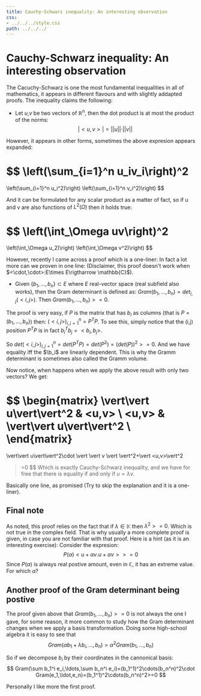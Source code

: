 ```yaml
---
title: Cauchy-Schwarz inequality: An interesting observation                                                        
css:
- ../../../style.css                
path: ../../../
---
```


# Cauchy-Schwarz inequality: An interesting observation

The Cacuchy-Schwarz is one the most fundamental inequalities in all of mathematics, it appears in different flavours and with slightly addapted proofs.
The inequality claims the following:

- Let $u$,$v$ be two vectors of $\mathbb{R}^n$, then the dot product is at most the product of the norms:
$$
\vert <u,v>\vert = \vert\vert u\vert\vert\cdot \vert \vert v \vert \vert
$$

However, it appears in other forms, sometimes the above expresion appears expanded:

$$
\left(\sum_{i=1}^n u_iv_i\right)^2
=
\left(\sum_{i=1}^n u_i^2)\right)
\left(\sum_{i=1}^n v_i^2)\right)
$$

And it can be formulated for any scalar product as a matter of fact, so if u and v are also functions of $L^2(\Omega)$ then it holds true:

$$
\left(\int_\Omega uv\right)^2
=
\left(\int_\Omega u_2)\right)
\left(\int_\Omega v^2)\right)
$$


However, recently I came across a proof which is a one-liner: In fact a lot more can we proven in one line: 
(Disclaimer, this proof doesn't work when $<\cdot,\cdot>:E\times E\rigtharrow \mathbb{C}$).

- Given $\{b_1,\ldots,b_n\}\subset E$ where $E$ real-vector space (real subfield also works), then the Gram determinant is defined as:
$Gram(b_1,\ldots,b_n)=det_{i,j}(<i,j>)$.
Then $Gram(b_1,\ldots,b_n)>=0$.

The proof is very easy, if $P$ is the matrix that has $b_i$ as columns (that is $P=(b_1,\ldots,b_n)$) then:
$(<i,j>)_{i,j=1}^n=P^TP$. To see this, simply notice that the (i,j) position $P^TP$ is in fact $b_i^Tb_j=<b_i,b_j>$.

So  $det(<i,j>)_{i,j=1}^n=det(P^TP)=det(P^2)=(det(P))^2>=0$. And we have equality iff the $\b_i$ are linearly dependent.
This is why the Gramm determinant is sometimes also called the Gramm volume.

Now notice, when happens when we apply the above result with only two vectors? We get:

$$
\begin{matrix}
\vert\vert u\vert\vert^2 & <u,v>  \\
<u,v> & \vert\vert u\vert\vert^2 \\
\end{matrix}
=
\vert\vert u\vert\vert^2\cdot \vert \vert v \vert \vert^2+\vert <u,v>\vert^2
>=0
$$
Which is exactly Cauchy-Schwarz inequality, and we have for free that there is equality if and only if $u=\lambda v$.


Basically one line, as promised (Try to skip the explanation and it is a one-liner).


## Final note

As noted, this proof relies on the fact that if $\lambda\in\mathbb{K}$ then $\lambda^2>=0$. Which is not true in the complex field.
That is why usually a more complete proof is given, in case you are not familiar with that proof. Here is a hint (as it is an interesting exercise):
Consider the expresion:
$$
P(\alpha)<u+\alpha v.u+\alpha v>>=0
$$
Since $P(\alpha)$ is always real postive amount, even in $\mathbb{C}$, it has an extreme value. For which $\alpha$?


## Another proof of the Gram determinant being postive

The proof given above that $Gram(b_1,\ldots,b_n)>=0$ is not always the one I gave, for some reason, it more common
to study how the Gram determinant changes when we apply a basis transformation. 
Doing some high-school algebra it is easy to see that
$$
Gram(\alpha b_1+\lambda b_i,\ldots,b_n)=\alpha^2Gram(b_1,\ldots,b_n)
$$

So if we decompose $b_i$ by their coordinates in the cannonical basis:
$$
Gram(\sum b_1^i e_i,\ldots,\sum b_n^i e_i)=(b_1^1)^2\cdots(b_n^n)^2\cdot Gram(e_1,\ldot,e_n)=(b_1^1)^2\cdots(b_n^n)^2>=0
$$

Personally I like more the first proof.
